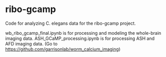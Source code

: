 # ribo-gcamp
Code for analyzing C. elegans data for the ribo-gcamp project.

wb_ribo_gcamp_final.ipynb is for processing and modeling the whole-brain imaging data.
ASH_GCaMP_processing.ipynb is for processing ASH and AFD imaging data.
(Go to https://github.com/garrisonlab/worm_calcium_imaging)
